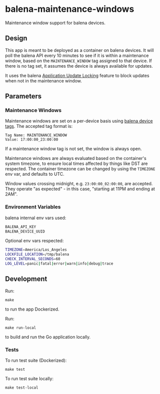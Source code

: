 # balena-maintenance-windows

Maintenance window support for balena devices.

## Design

This app is meant to be deployed as a container on balena devices. It will poll the balena API every 10 minutes to see if it is within a maintenance window, based on the `MAINTENANCE_WINDOW` tag assigned to that device. If there is no tag set, it assumes the device is always available for updates.

It uses the balena [Application Update Locking](https://www.balena.io/docs/learn/deploy/release-strategy/update-locking/) feature to block updates when not in the maintenance window.

## Parameters

### Maintenance Windows

Maintenance windows are set on a per-device basis using [balena device tags](https://www.balena.io/docs/learn/manage/filters-tags/#device-tags). The accepted tag format is:
```
Tag Name: MAINTENANCE_WINDOW
Value: 17:00:00_23:00:00
```

If a maintenance window tag is not set, the window is always open.

Maintenance windows are always evaluated based on the container's system timezone, to ensure local times affected by things like DST are respected. The container timezone can be changed by using the `TIMEZONE` env var, and defaults to UTC.

Window values crossing midnight, e.g. `23:00:00_02:00:00`, are accepted. They operate "as expected" - in this case, "starting at 11PM and ending at 2AM".

### Environment Variables

balena internal env vars used:
```bash
BALENA_API_KEY
BALENA_DEVICE_UUID
```

Optional env vars respected:
```bash
TIMEZONE=America/Los_Angeles
LOCKFILE_LOCATION=/tmp/balena
CHECK_INTERVAL_SECONDS=60
LOG_LEVEL=panic|fatal|error|warn|info|debug|trace
```

## Development

Run:
```
make
```
to run the app Dockerized.

Run:
```
make run-local
```
to build and run the Go application locally.

### Tests

To run test suite (Dockerized):
```
make test
```

To run test suite locally:
```
make test-local
```
